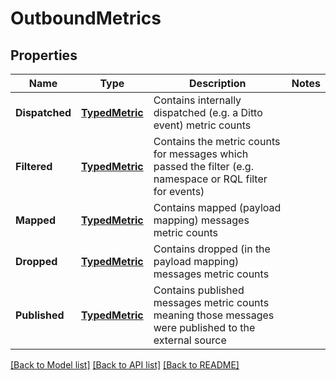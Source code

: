 # OutboundMetrics

## Properties

Name | Type | Description | Notes
------------ | ------------- | ------------- | -------------
**Dispatched** | [**TypedMetric**](TypedMetric.md) | Contains internally dispatched (e.g. a Ditto event) metric counts | 
**Filtered** | [**TypedMetric**](TypedMetric.md) | Contains the metric counts for messages which passed the filter (e.g. namespace or RQL filter for events) | 
**Mapped** | [**TypedMetric**](TypedMetric.md) | Contains mapped (payload mapping) messages metric counts | 
**Dropped** | [**TypedMetric**](TypedMetric.md) | Contains dropped (in the payload mapping) messages metric counts | 
**Published** | [**TypedMetric**](TypedMetric.md) | Contains published messages metric counts meaning those messages were published to the external source | 

[[Back to Model list]](../README.md#documentation-for-models) [[Back to API list]](../README.md#documentation-for-api-endpoints) [[Back to README]](../README.md)


